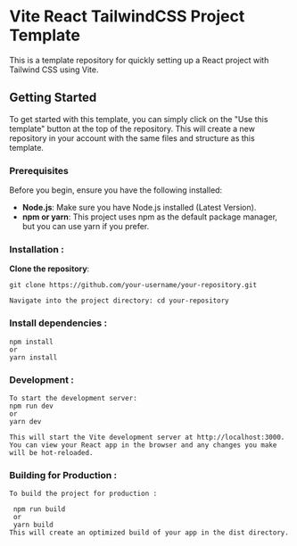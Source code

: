 # Vite React TailwindCSS Project Template

This is a template repository for quickly setting up a React project with Tailwind CSS using Vite.

## Getting Started

To get started with this template, you can simply click on the "Use this template" button at the top of the repository.
This will create a new repository in your account with the same files and structure as this template.

### Prerequisites

Before you begin, ensure you have the following installed:

- **Node.js**: Make sure you have Node.js installed (Latest Version).
- **npm or yarn**: This project uses npm as the default package manager, but you can use yarn if you prefer.

### Installation :

 **Clone the repository**:

   ```
   git clone https://github.com/your-username/your-repository.git
   
   Navigate into the project directory: cd your-repository
   ```

### Install dependencies :
```
npm install
or
yarn install
```

### Development :
```
To start the development server:
npm run dev
or
yarn dev

This will start the Vite development server at http://localhost:3000. You can view your React app in the browser and any changes you make will be hot-reloaded.
```

### Building for Production :
```
To build the project for production :

 npm run build
 or
 yarn build
This will create an optimized build of your app in the dist directory.
```
